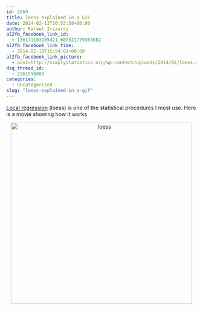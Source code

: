 ```yaml
---
id: 2660
title: loess explained in a GIF
date: 2014-02-13T10:53:58+00:00
author: Rafael Irizarry
al2fb_facebook_link_id:
  - 136171103105421_607521779303682
al2fb_facebook_link_time:
  - 2014-02-13T15:54:01+00:00
al2fb_facebook_link_picture:
  - post=http://simplystatistics.org/wp-content/uploads/2014/02/loess.gif
dsq_thread_id:
  - 2261596083
categories:
  - Uncategorized
slug: "loess-explained-in-a-gif"
---
```

[Local regression](http://en.wikipedia.org/wiki/Local_regression) (loess) is one of the statistical procedures I most use. Here is a movie showing how it works

<p style="text-align: center;">
  <a href="https://raw.githubusercontent.com/simplystats/simplystats.github.io/master/_images/loess.gif" rel="attachment wp-att-2661"><img class="size-full wp-image-2661 aligncenter" alt="loess" src="https://raw.githubusercontent.com/simplystats/simplystats.github.io/master/_images/loess.gif width="480" height="480" /></a>
</p>
